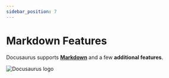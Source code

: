 ```yaml
---
sidebar_position: 7
---
```


# Markdown Features

Docusaurus supports **[Markdown](https://daringfireball.net/projects/markdown/syntax)** and a few **additional features**.

![Docusaurus logo](/img/docusaurus.png)
